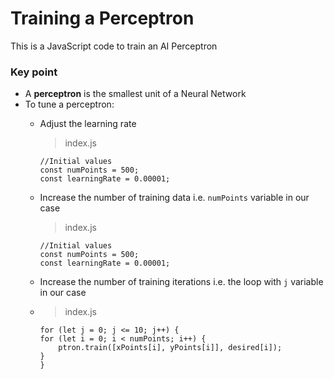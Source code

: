 # Training a Perceptron
This is a JavaScript code to train an AI Perceptron

### Key point
- A **perceptron** is the smallest unit of a Neural Network
- To tune a perceptron:
  - Adjust the learning rate
    > index.js
    ```
    //Initial values
    const numPoints = 500;
    const learningRate = 0.00001;
    ```
  - Increase the number of training data i.e. `numPoints` variable in our case
    > index.js
    ```
    //Initial values
    const numPoints = 500;
    const learningRate = 0.00001;
    ```
  - Increase the number of training iterations i.e. the loop with `j` variable in our case
  - > index.js
    
    ```
    for (let j = 0; j <= 10; j++) {
    for (let i = 0; i < numPoints; i++) {
        ptron.train([xPoints[i], yPoints[i]], desired[i]);
    }
    }
    ```
